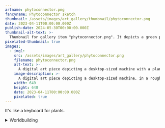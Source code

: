 ```yaml
---
artname: phytoconnector.png
fancyname: Phytoconnector sketch
thumbnail: /assets/images/art_gallery/thumbnail/phytoconnector.png
date: 2023-04-11T00:00:00.000Z
publish-date: 2024-05-30T00:00:00.000Z
thumbnail-alt-text: >-
  Thumbnail for gallery item "phytoconnector.png". It depicts a green plant-like bulb.
pixelated-thumbnail: true
images:
  - img1:
    src: /assets/images/art_gallery/phytoconnector.png
    filename: phytoconnector.png
    alt-text: >-
      A digital art piece depicting a desktop-sized machine with a plant bulb attached.
    image-description: >-
      A digital art piece depicting a desktop-sized machine, in a rough isometric view. It has a dark grey baseplate with a power cord plugged into the side. On top of the baseplate is a lighter grey box. The box is connected to the baseplate by two smaller red and blue boxes. On the side of the box are two small, square buttons. Red, blue, and green lights can be seen on the upper edge of the box, alongside a blue switch. The box holds a bulb of plant-like mass, connected to it by a short, square shaft. The bulb is bright green and has a sheen. Pronounced contours and folds can be seen in the bulb, giving it a malleable appearance.
    width: 640
    height: 640
    date: 2023-04-11T00:00:00.000Z
    pixelated: true
---
```

<p>
	It's like a keyboard for plants.
	<details>
		<summary>Worldbuilding</summary>
		<div class="details-content">
			<p>
				Plants, and anthroviridians by extension, have the unique ability to communicate by transmitting chemicals through the flesh. This works surprisingly fast, being almost as fast as pure thought. This form of communication can be used to transmit not only text but images, concepts, emotions, and anything that can be formed into a thought.
			</p>
			<p>
				The phytoconnector was created as a simple and adaptable way to allow anthroviridians to interface with computers. A user must simply make physical contact with the bulb of plant mass and transmit the desired input to it. This method can simulate keyboard, mouse, or game controller input. If the operating system supports it, it also allows for advanced features such as controlling multiple pointers at once. Some phytoconnectors come with software that allows for customised inputs to be created, to further enhance usage.
			</p>
			<p>
				The phytoconnector in the image shown is designed for use alongside a desktop or laptop computer. There are designs which can be worn on the body, allowing the user to recline, stand up, or even walk around while operating a computer. Infrequently, phytoconnectors may provide audiovisual output, allowing for computers to be used discretely. The output of this method is not as "strong" as physical audiovisual output, however, so this technology is usually only used for mobile music players.
			</p>
		</div>
	</details>
</p>
